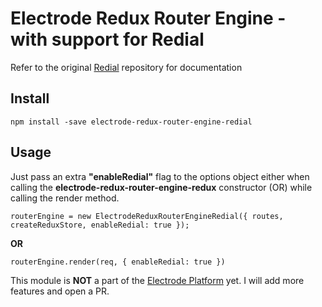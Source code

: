 # Electrode Redux Router Engine - with support for Redial

Refer to the original [Redial] repository for documentation

## Install

```
npm install -save electrode-redux-router-engine-redial
```

## Usage

Just pass an extra **"enableRedial"** flag to the options object either when calling the **electrode-redux-router-engine-redux** constructor (OR) while calling the render method.

```
routerEngine = new ElectrodeReduxRouterEngineRedial({ routes, createReduxStore, enableRedial: true });
```

**OR**

```
routerEngine.render(req, { enableRedial: true })
```


This module is **NOT** a part of the [Electrode Platform] yet. I will add more features and open a PR.

[electrode platform]: http://www.electrode.io/
[redial]: https://github.com/markdalgleish/redial
